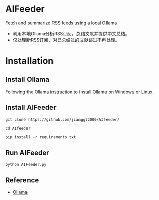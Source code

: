 # AIFeeder

Fetch and summarize RSS feeds using a local Ollama

- 利用本地Ollama分析RSS订阅，总结文献并提供中文总结。
- 仅处理新RSS订阅，对已总结过的文献跳过不再处理。

# Installation
## Install Ollama

Following the Ollama [instruction](https://github.com/ollama/ollama?tab=readme-ov-file) to install Ollama on Windows or Linux.

## Install AIFeeder

```
git clone https://github.com/jianggl2000/AIfeeder/

cd AIfeeder

pip install -r requirements.txt
```
## Run AIFeeder

`python AIFeeder.py`

## Reference
- [Ollama](https://github.com/ollama/ollama?tab=readme-ov-file)


